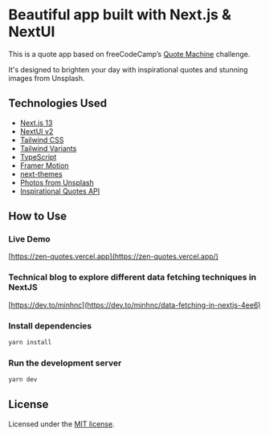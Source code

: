 # Beautiful app built with Next.js & NextUI

This is a quote app based on freeCodeCamp’s [Quote Machine](https://www.freecodecamp.org/learn/front-end-development-libraries/front-end-development-libraries-projects/build-a-random-quote-machine) challenge.

It's designed to brighten your day with inspirational quotes and stunning images from Unsplash.

## Technologies Used

- [Next.js 13](https://nextjs.org/docs/getting-started)
- [NextUI v2](https://nextui.org/)
- [Tailwind CSS](https://tailwindcss.com/)
- [Tailwind Variants](https://tailwind-variants.org)
- [TypeScript](https://www.typescriptlang.org/)
- [Framer Motion](https://www.framer.com/motion/)
- [next-themes](https://github.com/pacocoursey/next-themes)
- [Photos from Unsplash](https://unsplash.com)
- [Inspirational Quotes API](https://dummyjson.com/quotes)

## How to Use


### Live Demo

[https://zen-quotes.vercel.app](https://zen-quotes.vercel.app/)
### Technical blog to explore different data fetching techniques in NextJS

[https://dev.to/minhnc](https://dev.to/minhnc/data-fetching-in-nextjs-4ee6)

### Install dependencies

```bash
yarn install
```

### Run the development server

```bash
yarn dev
```

## License

Licensed under the [MIT license](https://github.com/nextui-org/next-app-template/blob/main/LICENSE).